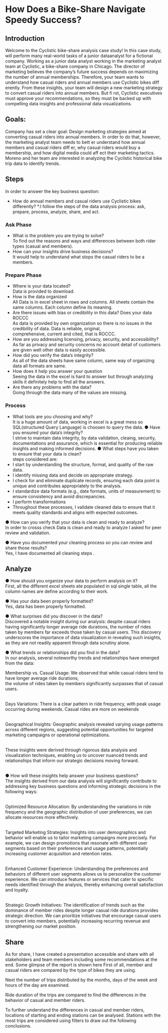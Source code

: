 # How Does a Bike-Share Navigate Speedy Success?

## Introduction

Welcome to the Cyclistic bike-share analysis case study! In this case study, will perform many real-world tasks of a junior dataanalyst for a fictional company.
Working as a junior data analyst working in the marketing analyst team at Cyclistic, a bike-share company in Chicago. The director of
marketing believes the company’s future success depends on maximizing the number of annual memberships. Therefore, your
team wants to understand how casual riders and annual members use Cyclistic bikes diff erently. From these insights, your team will
design a new marketing strategy to convert casual riders into annual members. But fi rst, Cyclistic executives must approve your
recommendations, so they must be backed up with compelling data insights and professional data visualizations.

## Goals:

Company has set a clear goal: Design marketing strategies aimed at converting casual riders into annual members. In order to do
that, however, the marketing analyst team needs to bett er understand how annual members and casual riders diff er, why casual
riders would buy a membership, and how digital media could aff ect their marketing tactics. Moreno and her team are interested in
analyzing the Cyclistic historical bike trip data to identify trends.

## Steps

 In order to answer the
key business question: 
* How do annual members and casual riders use Cyclistic bikes differently? *.I follow the steps of the data analysis process: ask, prepare, process, analyze, share, and act.

### Ask Phase

- What is the problem you are trying to solve?<br>
To find out the reasons and ways and differences between both rider types (casual and members).
- How can your insights drive business decisions?<br> 
It would help to understand what stops the casual riders to be a members.

### Prepare Phase

- Where is your data located?<br>
  Data is provided to download.
- How is the data organized<br>
  All Data is in excel sheet in rows and columns. All sheets contain the same columns. Each column define its meaning.
- Are there issues with bias or credibility in this data? Does your data ROCCC<br>
  As data is provided by own organization so there is no issues in the credibility of data. Data is reliable, original,  
  comprehensive, current and cited, that is ROCCC. 
- How are you addressing licensing, privacy, security, and accessibility?<br>
  As far as privacy and security concerns no account detail of customers are given well other data is easily accessible.
- How did you verify the data’s integrity?<br>
 As all of the data sheets have same column, same way of organizing data all formats are same.
- How does it help you answer your question<br>
  Seeing the data in the excel is hard to answer but through analyzing skills it definitely help to find all the answers.
- Are there any problems with the data?<br>
  Going through the data many of the values are missing.


###  Process

- What tools are you choosing and why?<br>
It is a huge amount of data, working in excel is a great mess so SQL(structured Query Language) is choosen to query the data.
● Have you ensured your data’s integrity?<br>
 I strive to maintain data integrity, by data validation, cleaing, security, documentations and assurance, which is essential for producing reliable insights and making informed decisions.
● What steps have you taken to ensure that your data is clean?<br>
steps considered are:<br>
-  I start by understanding the structure, format, and quality of the raw data.<br>
-  I identify missing data and decide on appropriate strategy.<br>
-   I check for and eliminate duplicate records, ensuring each data point is unique and contributes appropriately to the analysis.<br>
-   I standardize data formats (e.g., date formats, units of measurement) to ensure consistency and avoid discrepancies.<br>
-   I perform transformations<br>
-   Throughout these processes, I validate cleaned data to ensure that it meets quality standards and aligns with expected outcomes.<br>
  
● How can you verify that your data is clean and ready to analyze?<br>
In order to crosss check Data is clean and ready to analyze I asked for peer review and validation.<br>


● Have you documented your cleaning process so you can review and share those results?<br>
Yes, I have documented all cleaning steps .<br>

## Analyze
● How should you organize your data to perform analysis on it?<br>
First, all the different excel sheets ate populated in sql single table, all the column names are define according to their work.


● Has your data been properly formatted?<br>
Yes, data has been properly formatted.

● What surprises did you discover in the data?<br>
 Discovered a notable insight during our analysis: despite casual riders having significantly longer average ride durations, the number of rides taken by members far exceeds those taken by casual users. This discovery underscores the importance of data visualization in revealing such insights, as they are not readily apparent through data scrutiny alone.
 
● What trends or relationships did you find in the data?<br>
In our analysis, several noteworthy trends and relationships have emerged from the data:<br>

Membership vs. Casual Usage: We observed that while casual riders tend to have longer average ride durations, <br>the volume of rides taken by members significantly surpasses that of casual users.<br><br>

Days Variations: There is a clear pattern in ride frequency, with peak usage occurring during weekends. Casual rides are more on weekends<br><br>

Geographical Insights: Geographic analysis revealed varying usage patterns across different regions, suggesting potential opportunities for targeted marketing campaigns or operational optimizations.<br><br>

These insights were derived through rigorous data analysis and visualization techniques, enabling us to uncover nuanced trends and relationships that inform our strategic decisions moving forward.<br><br>

● How will these insights help answer your business questions?<br>
The insights derived from our data analysis will significantly contribute to addressing key business questions and informing strategic decisions in the following ways:<br><br>

Optimized Resource Allocation: By understanding the variations in ride frequency and the geographic distribution of user preferences, we can allocate resources more effectively. <br><br>

Targeted Marketing Strategies: Insights into user demographics and behavior will enable us to tailor marketing campaigns more precisely. For example, we can design promotions that resonate with different user segments based on their preferences and usage patterns, potentially increasing customer acquisition and retention rates.<br><br>

Enhanced Customer Experience: Understanding the preferences and behaviors of different user segments allows us to personalize the customer experience. We can introduce features or services that cater to specific needs identified through the analysis, thereby enhancing overall satisfaction and loyalty.<br><br>

Strategic Growth Initiatives: The identification of trends such as the dominance of member rides despite longer casual ride durations provides strategic direction. We can prioritize initiatives that encourage casual users to convert into members, potentially increasing recurring revenue and strengthening our market position.

## Share
As for share, I have created a presentation accessible and share with all stakeholders and team members including some recommendations at the end.
Some glimpse of the report is shown here
First of all, member and casual riders are compared by the type of bikes they are using.



Next the number of trips distributed by the months, days of the week and hours of the day are examined.


Ride duration of the trips are compared to find the differences in the behavior of casual and member riders.

To further understand the differences in casual and member riders, locations of starting and ending stations can be analysed. Stations with the most trips are considered using filters to draw out the following conclusions.



